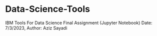 # Data-Science-Tools
IBM Tools For Data Science Final Assignment (Jupyter Notebook)
Date: 7/3/2023, Author: Aziz Sayadi
